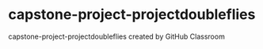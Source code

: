 # capstone-project-projectdoubleflies
capstone-project-projectdoubleflies created by GitHub Classroom
